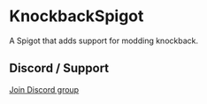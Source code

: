 # KnockbackSpigot
A Spigot that adds support for modding knockback.

## Discord / Support
[Join Discord group](https://discord.gg/SBTEbSx)
